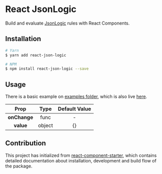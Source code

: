 # React JsonLogic 

Build and evaluate [JsonLogic](http://jsonlogic.com/) rules with React Components.

## Installation

```bash
# Yarn
$ yarn add react-json-logic

# NPM
$ npm install react-json-logic --save
```

## Usage
There is a basic example on [examples folder](/examples/components/App.jsx), which is also live [here](http://altayaydemir.com/react-json-logic).

| Prop | Type | Default Value |
| :----: |:-------------:|:-----:|
| **onChange** | func | - |
| **value** | object | {} |

## Contribution
This project has initialized from [react-component-starter](https://github.com/altayaydemir/react-component-starter), which contains detailed documentation about installation, development and build flow of the package.
